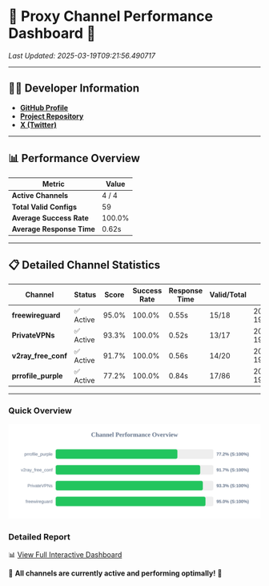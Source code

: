 # 🌟 Proxy Channel Performance Dashboard 🌟

_Last Updated: 2025-03-19T09:21:56.490717_

---

## 👩‍💻 Developer Information

- **[GitHub Profile](https://github.com/4n0nymou3)**  
- **[Project Repository](https://github.com/4n0nymou3/multi-proxy-config-fetcher)**  
- **[X (Twitter)](https://x.com/4n0nymou3)**  

---

## 📊 Performance Overview

| Metric                | Value       |
|-----------------------|-------------|
| **Active Channels**   | 4 / 4       |
| **Total Valid Configs** | 59          |
| **Average Success Rate** | 100.0%      |
| **Average Response Time** | 0.62s       |

---

## 📋 Detailed Channel Statistics

| Channel          | Status     | Score  | Success Rate | Response Time | Valid/Total | Last Success               |
|------------------|------------|--------|--------------|---------------|-------------|----------------------------|
| **freewireguard**  | ✅ Active  | 95.0%  | 100.0% | 0.55s         | 15/18       | 2025-03-19T09:21:56.489356 |
| **PrivateVPNs**  | ✅ Active  | 93.3%  | 100.0% | 0.52s         | 13/17       | 2025-03-19T09:21:55.914159 |
| **v2ray_free_conf**  | ✅ Active  | 91.7%  | 100.0% | 0.56s         | 14/20       | 2025-03-19T09:21:55.355742 |
| **prrofile_purple**  | ✅ Active  | 77.2%  | 100.0% | 0.84s         | 17/86       | 2025-03-19T09:21:54.762359 |

---

### Quick Overview
<div align="center">
  <a href="https://raw.githubusercontent.com/nullluser/NullRepo/refs/heads/main/assets/channel_stats_chart.svg">
    <img src="https://raw.githubusercontent.com/nullluser/NullRepo/refs/heads/main/assets/channel_stats_chart.svg" alt="Source Performance Statistics" width="800">
  </a>
</div>

### Detailed Report
📊 [View Full Interactive Dashboard](https://htmlpreview.github.io/?https://github.com/nullluser/NullRepo/blob/main/assets/performance_report.html)

🎉 **All channels are currently active and performing optimally!** 🎉
